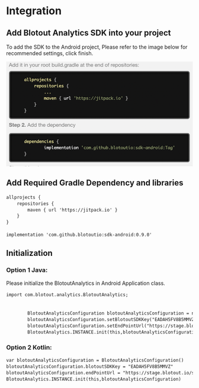 # Integration



## Add Blotout Analytics SDK into your project

To add the SDK to the Android project, Please refer to the image below for recommended settings, click finish.

![Screenshot](assets/images/sdkintegration.png)

## Add Required Gradle Dependency and libraries
```html
allprojects {
    repositories {
        maven { url 'https://jitpack.io' }
    }
}

implementation 'com.github.blotoutio:sdk-android:0.9.0'
```


## Initialization

### Option 1 Java: 

 Please initialize the BlotoutAnalytics in Android Application class.

```html
import com.blotout.analytics.BlotoutAnalytics;


        BlotoutAnalyticsConfiguration blotoutAnalyticsConfiguration = new BlotoutAnalyticsConfiguration();
        blotoutAnalyticsConfiguration.setBlotoutSDKKey("EADAH5FV8B5MMVZ");
        blotoutAnalyticsConfiguration.setEndPointUrl("https://stage.blotout.io/sdk/");
        BlotoutAnalytics.INSTANCE.init(this,blotoutAnalyticsConfiguration);

```

### Option 2 Kotlin:
```html
var blotoutAnalyticsConfiguration = BlotoutAnalyticsConfiguration()
blotoutAnalyticsConfiguration.blotoutSDKKey = "EADAH5FV8B5MMVZ"
blotoutAnalyticsConfiguration.endPointUrl = "https://stage.blotout.io/sdk/"
BlotoutAnalytics.INSTANCE.init(this,blotoutAnalyticsConfiguration)

```
